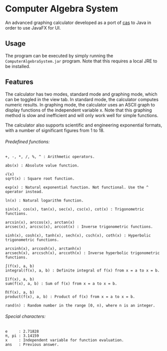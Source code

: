 # Computer Algebra System
An advanced graphing calculator developed as a port of [cas](https://github.com/Gripnook/cas) to Java in order to use JavaFX for UI.

## Usage

The program can be executed by simply running the `ComputerAlgebraSystem.jar` program. Note that this requires a local JRE to be installed.

## Features

The calculator has two modes, standard mode and graphing mode, which can be toggled in the view tab.
In standard mode, the calculator computes numeric results. In graphing mode, the calculator uses an ASCII graph to display functions of the independent variable x. Note that this graphing method is slow and inefficient and will only work well for simple functions.

The calculator also supports scientific and engineering exponential formats, with a number of significant figures from 1 to 18.

###### Predefined functions:

```
+, -, *, /, %, ^ : Arithmetic operators.

abs(x) : Absolute value function.

√(x)
sqrt(x) : Square root function.

exp(x) : Natural exponential function. Not functional. Use the ^ operator instead.

ln(x) : Natural logarithm function.

sin(x), cos(x), tan(x), sec(x), csc(x), cot(x) : Trigonometric functions.

arcsin(x), arccos(x), arctan(x)
arcsec(x), arccsc(x), arccot(x) : Inverse trigonometric functions.

sinh(x), cosh(x), tanh(x), sech(x), csch(x), coth(x) : Hyperbolic trigonometric functions.

arcsinh(x), arccosh(x), arctanh(x)
arcsech(x), arccsch(x), arccoth(x) : Inverse hyperbolic trigonometric functions.

∫(f(x), a, b)
integral(f(x), a, b) : Definite integral of f(x) from x = a to x = b.

Σ(f(x), a, b)
sum(f(x), a, b) : Sum of f(x) from x = a to x = b.

Π(f(x), a, b)
product(f(x), a, b) : Product of f(x) from x = a to x = b.

rand(n) : Random number in the range [0, n), where n is an integer.
```

###### Special characters:

```
e     : 2.71828
π, pi : 3.14159
x     : Independent variable for function evaluation.
ans   : Previous answer.
```
